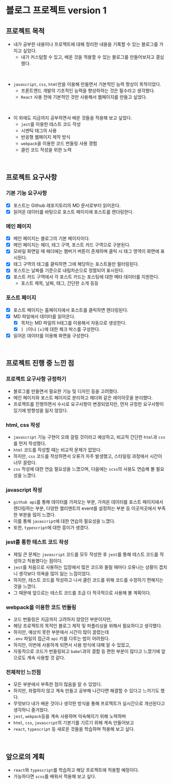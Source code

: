 # 블로그 프로젝트 version 1

## 프로젝트 목적

- 내가 공부한 내용이나 프로젝트에 대해 정리한 내용을 기록할 수 있는 블로그를 가지고 싶었다.
  - 내가 커스텀할 수 있고, 배운 것을 적용할 수 있는 블로그를 만들어보자고 결심했다.

<br/>

- `javascript`, `css`, `html`만을 이용해 만들면서 기본적인 능력 향상이 목적이었다.
  - 프론트엔드 개발의 기초적인 능력을 향상하하는 것은 필수라고 생각했다.
  - `React` 사용 전에 기본적인 것만 사용해서 웹페이지를 만들고 싶었다.

<br/>

- 이 외에도 지금까지 공부하면서 배운 것들을 적용해 보고 싶었다.
  - `jest`를 이용한 테스트 코드 작성
  - 시맨틱 태그의 사용
  - 반응형 웹페이지 제작 방식
  - `webpack`을 이용한 코드 번들링 사용 경험
  - 클린 코드 작성을 위한 노력

<br/>

## 프로젝트 요구사항

### 기본 기능 요구사항

- [x] 포스트는 Github 레포지토리의 MD 문서로부터 읽어온다.
- [x] 읽어온 데이터를 바탕으로 포스트 페이지에 포스트를 렌더링한다.

### 메인 페이지

- [x] 메인 페이지는 블로그의 기본 페이지이다.
- [x] 메인 페이지는 헤더, 태그 구역, 포스트 카드 구역으로 구분된다.
- [x] 모바일 화면일 때 헤더에는 햄버거 버튼이 존재하며 클릭 시 태그 영역이 화면에 표시된다.
- [x] 태그 구역의 태그를 클릭하면 그에 해당하는 포스트들만 필터링된다.
- [x] 포스트는 날짜를 기준으로 내림차순으로 정렬되어 표시된다.
- [x] 포스트 카드 구역에서 각 포스트 카드는 포스팅에 대한 메타 데이터를 지원한다.
  - 포스트 제목, 날짜, 태그, 간단한 소개 등등

### 포스트 페이지

- [x] 포스트 페이지는 홈페이지에서 포스트를 클릭하면 렌더링된다.
- [x] MD 파일에서 데이터를 읽어온다.
  - [x] 목차는 MD 파일의 h태그를 이용해서 자동으로 생성한다.
  - [x] `[ ]`이나 `[x]`에 대한 체크 박스를 구성한다.
- [x] 읽어온 데이터를 이용해 화면을 구성한다.

<br/>

## 프로젝트 진행 중 느낀 점

### 프로젝트 요구사항 규정하기

- 블로그를 만들면서 필요한 기능 및 디자인 등을 고려했다.
- 메인 페이지와 포스트 페이지로 분리하고 헤더와 같은 레이아웃을 분리했다.
- 프로젝트를 진행하면서 수시로 요구사항이 변경되었지만, 먼저 규정한 요구사항이 있기에 방향성을 잃지 않았다.

### html, css 작성

- `javascript` 기능 구현이 오래 걸릴 것이라고 예상하고, 비교적 간단한 `html`과 `css`를 먼저 작성했다.
- `html` 코드를 작성할 때는 비교적 문제가 없었다.
- 하지만, `css` 코드를 작성하면서 오류가 자주 발생했고, 스타일링 과정에서 시간이 너무 끌렸다.
- `css` 작성에 대한 연습 필요성을 느꼈으며, 다음에는 `scss`의 사용도 연습해 볼 필요성을 느꼈다.

### javascript 작성

- `github api`를 통해 데이터를 가져오는 부분, 가져온 데이터를 포스트 페이지에서 렌더링하는 부분, 다양한 엘리멘트의 event를 설정하는 부분 등 이곳저곳에서 부족한 부분을 많이 느꼈다.
- 이를 통해 `javascript`에 대한 연습의 필요성을 느꼈다.
- 또한, `typescript`에 대한 흥미가 생겼다.

### jest를 통한 테스트 코드 작성

- 제일 큰 문제는 `javascript` 코드를 모두 작성한 후 `jest`를 통해 테스트 코드를 작성하고 적용했다는 점이다.
- `jest`를 처음으로 사용하는 입장에서 많은 코드와 돌릴 때마다 오류나는 상황이 겹치니 생각보다 의욕을 많이 잃는 느낌이었다.
- 하지만, 테스트 코드를 작성하고 나서 클린 코드를 위해 코드를 수정하기 편해지는 것을 느꼈다.
- 그 때문에 앞으로는 테스트 코드를 조금 더 적극적으로 사용해 볼 계획이다.

### webpack을 이용한 코드 번들링

- 코드 번들링은 지금까지 고려하지 않았던 부분이지만,
- 해당 프로젝트의 목적인 블로그 제작 및 퍼플리싱을 위해서 필요하다고 생각했다.
- 하지만, 예상치 못한 부분에서 시간이 많이 끌렸는데
- `.env` 파일의 접근과 `api` 키를 다루는 법이 어려웠다.
- 하지만, 이번에 사용하게 되면서 사용 방식에 대해 알 수 있었고,
- 자동적으로 코드가 번들링되고 `babel`과의 결합 등 편한 부분이 많다고 느꼈기에 앞으로도 계속 사용할 것 같다.

### 전체적인 느낀점

- 모든 부분에서 부족한 점이 많음을 알 수 있었다.
- 하지만, 좌절하지 않고 계속 만들고 공부해 나간다면 해결할 수 있다고 느끼기도 했다.
- 무엇보다 내가 배운 것이나 생각한 방식을 통해 프로젝트가 실시간으로 개선된다고 생각하니 즐거웠다.
- `jest`, `webpack`등을 계속 사용하며 익숙해지기 위해 노력하며
- `html`, `css`, `javascript`의 기본기를 기르기 위해 계속 만들어보고
- `react`, `typescript` 등 새로운 것들을 학습하며 적용해 보고 싶다.

<br/>

## 앞으로의 계획

- `react`와 `typescript`를 학습하고 해당 프로젝트에 적용할 예정이다.
- 가능하다면 `scss`를 배워서 적용해 보고 싶다.
